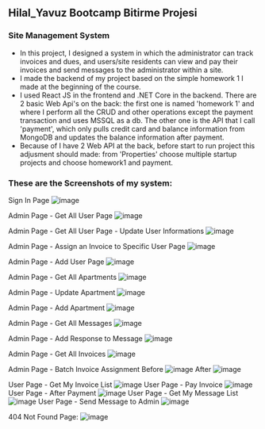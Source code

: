 ## Hilal_Yavuz Bootcamp Bitirme Projesi
### Site Management System
- In this project, I designed a system in which the administrator can track invoices and dues, and users/site residents can view and pay their invoices and send messages to the administrator within a site.
- I made the backend of my project based on the simple homework 1 I made at the beginning of the course.
- I used React JS in the frontend and .NET Core in the backend. There are 2 basic Web Api's on the back: the first one is named 'homework 1' and where I perform all the CRUD and other operations except the payment transaction and uses MSSQL as a db. The other one is the API that I call 'payment', which only pulls credit card and balance information from MongoDB and updates the balance information after payment.
- Because of I have 2 Web API at the back, before start to run project this adjusment should made: from 'Properties' choose multiple startup projects and choose homework1 and payment.

### These are the Screenshots of my system:
Sign In Page 
![image](https://user-images.githubusercontent.com/70439086/153953048-986aea30-5818-47a5-8e16-64dc12ca55ce.png)

Admin Page - Get All User Page
![image](https://user-images.githubusercontent.com/70439086/153953601-07587773-3ed0-4705-89e5-1e6614348d75.png)

Admin Page - Get All User Page - Update User Informations
![image](https://user-images.githubusercontent.com/70439086/153954283-23578705-0262-40d7-9a6c-8e39a6315cf3.png)

Admin Page - Assign an Invoice to Specific User Page
![image](https://user-images.githubusercontent.com/70439086/153953790-fb27debc-67d1-4e21-9f61-ff800d51c9ef.png)

Admin Page - Add User Page
![image](https://user-images.githubusercontent.com/70439086/153954436-2cbd96ea-def0-4ab1-bff6-9f8e76eff66c.png)

Admin Page - Get All Apartments
![image](https://user-images.githubusercontent.com/70439086/153953956-e55ee64b-1657-46f3-a94f-54a1e207e890.png)

Admin Page - Update Apartment
![image](https://user-images.githubusercontent.com/70439086/153954554-e70d7318-d53e-4a1e-8f29-64c489915f90.png)

Admin Page - Add Apartment
![image](https://user-images.githubusercontent.com/70439086/153954737-267a2f2e-6df7-48b2-8498-2297fccea0b2.png)

Admin Page - Get All Messages 
![image](https://user-images.githubusercontent.com/70439086/153954059-495c2749-1229-4348-9e53-5f2f720ea61b.png)

Admin Page - Add Response to Message
![image](https://user-images.githubusercontent.com/70439086/153954834-c797628d-7377-401f-a4c2-96acfb85d8eb.png)

Admin Page - Get All Invoices 
![image](https://user-images.githubusercontent.com/70439086/153954155-92a33752-eab8-44e3-ac48-3a7eaf092756.png)

Admin Page - Batch Invoice Assignment
Before
![image](https://user-images.githubusercontent.com/70439086/153955074-fde292dd-07e4-41ff-b69a-e779ad0af12c.png)
After
![image](https://user-images.githubusercontent.com/70439086/153955405-5af0fae0-6520-4e6e-af27-18b4c76db803.png)

User Page - Get My Invoice List
![image](https://user-images.githubusercontent.com/70439086/153955497-4458fdf5-b322-49b1-8669-997e13d25e64.png)
User Page - Pay Invoice
![image](https://user-images.githubusercontent.com/70439086/153955562-3574235f-a890-4739-8997-9ff620ada60c.png)
User Page - After Payment
 ![image](https://user-images.githubusercontent.com/70439086/153955695-0665f720-395e-400b-81f5-b31c9f3c776c.png)
User Page - Get My Message List
![image](https://user-images.githubusercontent.com/70439086/153955751-e849ca51-4949-47b0-acd3-8f6cb18f8957.png)
User Page - Send Message to Admin
![image](https://user-images.githubusercontent.com/70439086/153955809-89eaba6c-06bd-41cf-a789-c14005c2a876.png)

404 Not Found Page:
![image](https://user-images.githubusercontent.com/70439086/153958107-67103236-8798-448c-93a2-958decb802d5.png)









